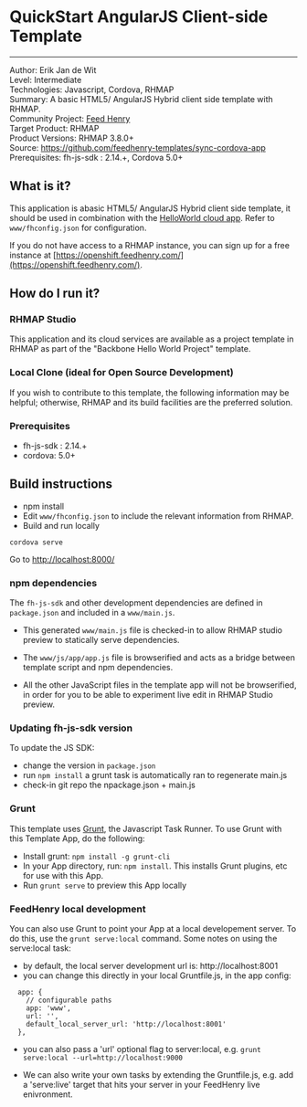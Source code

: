 # QuickStart AngularJS Client-side Template 
---------
Author: Erik Jan de Wit   
Level: Intermediate   
Technologies: Javascript, Cordova, RHMAP   
Summary: A basic HTML5/ AngularJS Hybrid client side template with RHMAP.   
Community Project: [Feed Henry](http://feedhenry.org)   
Target Product: RHMAP   
Product Versions: RHMAP 3.8.0+   
Source: https://github.com/feedhenry-templates/sync-cordova-app   
Prerequisites: fh-js-sdk : 2.14.+, Cordova 5.0+   

## What is it?

This application is abasic HTML5/ AngularJS Hybrid client side template, it should be used in combination with the [HelloWorld cloud app](https://github.com/feedhenry-templates/helloworld-cloud). Refer to `www/fhconfig.json` for configuration.

If you do not have access to a RHMAP instance, you can sign up for a free instance at [https://openshift.feedhenry.com/](https://openshift.feedhenry.com/).

## How do I run it?  

### RHMAP Studio

This application and its cloud services are available as a project template in RHMAP as part of the "Backbone Hello World Project" template.

### Local Clone (ideal for Open Source Development)
If you wish to contribute to this template, the following information may be helpful; otherwise, RHMAP and its build facilities are the preferred solution.

###  Prerequisites  
 * fh-js-sdk : 2.14.+
 * cordova: 5.0+

## Build instructions
 * npm install
 * Edit `www/fhconfig.json` to include the relevant information from RHMAP.  
 * Build and run locally
```
cordova serve  
```
Go to [http://localhost:8000/](http://localhost:8000/)

### npm dependencies
The `fh-js-sdk` and other development dependencies are defined in `package.json` and included in a `www/main.js`.

* This generated `www/main.js` file is checked-in to allow RHMAP studio preview to statically serve dependencies.

* The `www/js/app/app.js` file is browserified and acts as a bridge between template script and npm dependencies. 

* All the other JavaScript files in the template app will not be browserified, in order for you to be able to experiment live edit in RHMAP Studio preview.

### Updating fh-js-sdk version
To update the JS SDK:
- change the version in `package.json`
- run `npm install` a grunt task is automatically ran to regenerate main.js
- check-in git repo the npackage.json + main.js

### Grunt

This template uses [Grunt](http://gruntjs.com/), the Javascript Task Runner. To use Grunt with this Template App, do the following:

* Install grunt: ```npm install -g grunt-cli```
* In your App directory, run: ```npm install```. This installs Grunt plugins, etc for use with this App.
* Run ```grunt serve``` to preview this App locally


### FeedHenry local development

You can also use Grunt to point your App at a local developement server. To do this, use the ```grunt serve:local``` command. Some notes on using the serve:local task:

* by default, the local server development url is: http://localhost:8001
* you can change this directly in your local Gruntfile.js, in the app config:

```
  app: {
    // configurable paths
    app: 'www',
    url: '',
    default_local_server_url: 'http://localhost:8001'
  },
```

* you can also pass a 'url' optional flag to server:local, e.g. ```grunt serve:local --url=http://localhost:9000```

* We can also write your own tasks by extending the Gruntfile.js, e.g. add a 'serve:live' target that hits your server in your FeedHenry live enivronment.
